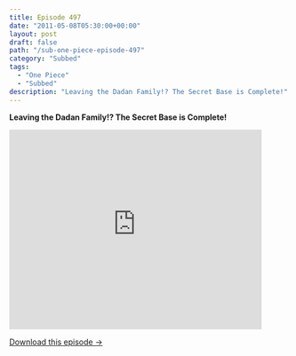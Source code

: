 ```yaml
---
title: Episode 497
date: "2011-05-08T05:30:00+00:00"
layout: post
draft: false
path: "/sub-one-piece-episode-497"
category: "Subbed"
tags:
  - "One Piece"
  - "Subbed"
description: "Leaving the Dadan Family!? The Secret Base is Complete!"
---
```


**Leaving the Dadan Family!? The Secret Base is Complete!**

<iframe width="640" height="360" src="https://www.rapidvideo.com/e/G6FRPF0BIB" frameborder="0" marginwidth=0 marginheight=0 scrolling=no allowfullscreen style="max-width:90%;"></iframe>

<a href="http://ouo.io/qs/eCodkFEQ?s=https://www.rapidvideo.com/d/G6FRPF0BIB" class="styled_a">Download this episode →</a>

